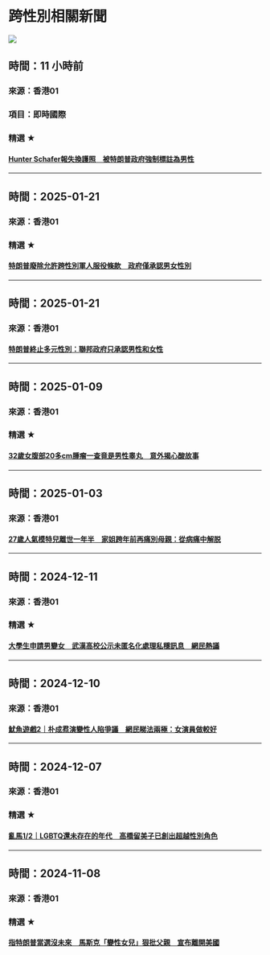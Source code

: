 # 跨性別相關新聞

![](https://cdn.hk01.com/di/media/images/dw/20201125/408227683839774720096251.png/ScxTeV2WCrObm45OUvrYMlnYDo46wQlqpPf-bKT3_mw)

## 時間：11 小時前
### 來源：香港01
### 項目：即時國際

### 精選 ★ 
#### [Hunter Schafer報失換護照　被特朗普政府強制標註為男性](/%E5%8D%B3%E6%99%82%E5%9C%8B%E9%9A%9B/60214127/hunter-schafer%E5%A0%B1%E5%A4%B1%E6%8F%9B%E8%AD%B7%E7%85%A7-%E8%A2%AB%E7%89%B9%E6%9C%97%E6%99%AE%E6%94%BF%E5%BA%9C%E5%BC%B7%E5%88%B6%E6%A8%99%E8%A8%BB%E7%82%BA%E7%94%B7%E6%80%A7)

---

## 時間：2025-01-21
### 來源：香港01
### 精選 ★ 
#### [特朗普廢除允許跨性別軍人服役條款　政府僅承認男女性別](/%E5%8D%B3%E6%99%82%E5%9C%8B%E9%9A%9B/1096088/%E7%89%B9%E6%9C%97%E6%99%AE%E5%BB%A2%E9%99%A4%E5%85%81%E8%A8%B1%E8%B7%A8%E6%80%A7%E5%88%A5%E8%BB%8D%E4%BA%BA%E6%9C%8D%E5%BD%B9%E6%A2%9D%E6%AC%BE-%E6%94%BF%E5%BA%9C%E5%83%85%E6%89%BF%E8%AA%8D%E7%94%B7%E5%A5%B3%E6%80%A7%E5%88%A5)

---

## 時間：2025-01-21
### 來源：香港01
#### [特朗普終止多元性別：聯邦政府只承認男性和女性](/%E5%8D%B3%E6%99%82%E5%9C%8B%E9%9A%9B/1095915/%E7%89%B9%E6%9C%97%E6%99%AE%E7%B5%82%E6%AD%A2%E5%A4%9A%E5%85%83%E6%80%A7%E5%88%A5-%E8%81%AF%E9%82%A6%E6%94%BF%E5%BA%9C%E5%8F%AA%E6%89%BF%E8%AA%8D%E7%94%B7%E6%80%A7%E5%92%8C%E5%A5%B3%E6%80%A7)

---

## 時間：2025-01-09
### 來源：香港01
### 精選 ★ 
#### [32歲女腹部20多cm腫瘤一查竟是男性睾丸　意外揭心酸故事](/%E5%A4%A7%E5%9C%8B%E5%B0%8F%E4%BA%8B/1090801/32%E6%AD%B2%E5%A5%B3%E8%85%B9%E9%83%A820%E5%A4%9Acm%E8%85%AB%E7%98%A4%E4%B8%80%E6%9F%A5%E7%AB%9F%E6%98%AF%E7%94%B7%E6%80%A7%E7%9D%BE%E4%B8%B8-%E6%84%8F%E5%A4%96%E6%8F%AD%E5%BF%83%E9%85%B8%E6%95%85%E4%BA%8B)

---

## 時間：2025-01-03
### 來源：香港01
#### [27歲人氣模特兒離世一年半　家姐跨年前再痛別母親：從病痛中解脱](/%E5%8D%B3%E6%99%82%E5%A8%9B%E6%A8%82/1090468/ryuchell%E6%AF%94%E5%98%89%E9%BE%8D%E4%BA%8C%E9%9B%A2%E4%B8%96%E4%B8%80%E5%B9%B4%E5%8D%8A-%E5%AE%B6%E5%A7%90%E5%86%8D%E7%97%9B%E5%88%A5%E6%AF%8D%E8%A6%AA-%E5%BE%9E%E7%97%85%E7%97%9B%E4%B8%AD%E8%A7%A3%E8%84%B1)

---

## 時間：2024-12-11
### 來源：香港01
### 精選 ★ 
#### [大學生申請男變女　武漢高校公示未匿名化處理私穩訊息　網民熱議](/%E5%A4%A7%E5%9C%8B%E5%B0%8F%E4%BA%8B/1083925/%E5%A4%A7%E5%AD%B8%E7%94%9F%E7%94%B3%E8%AB%8B%E7%94%B7%E8%AE%8A%E5%A5%B3-%E6%AD%A6%E6%BC%A2%E9%AB%98%E6%A0%A1%E5%85%AC%E7%A4%BA%E6%9C%AA%E5%8C%BF%E5%90%8D%E5%8C%96%E8%99%95%E7%90%86%E7%A7%81%E7%A9%A9%E8%A8%8A%E6%81%AF-%E7%B6%B2%E6%B0%91%E7%86%B1%E8%AD%B0)

---

## 時間：2024-12-10
### 來源：香港01
#### [魷魚遊戲2｜朴成焄演變性人陷爭議　網民睇法兩極：女演員做較好](/%E9%9B%BB%E5%BD%B1/1083192/%E9%AD%B7%E9%AD%9A%E9%81%8A%E6%88%B22-%E6%9C%B4%E6%88%90%E7%84%84%E6%BC%94%E8%AE%8A%E6%80%A7%E4%BA%BA%E9%99%B7%E7%88%AD%E8%AD%B0-%E7%B6%B2%E6%B0%91%E7%9D%87%E6%B3%95%E5%85%A9%E6%A5%B5-%E5%A5%B3%E6%BC%94%E5%93%A1%E5%81%9A%E8%BC%83%E5%A5%BD)

---

## 時間：2024-12-07
### 來源：香港01
### 精選 ★ 
#### [亂馬1/2｜LGBTQ還未存在的年代　高橋留美子已創出超越性別角色](/%E4%B8%96%E7%95%8C%E5%B0%88%E9%A1%8C/1082326/netflix%E4%BA%82%E9%A6%AC1-2-lgbtq%E9%82%84%E6%9C%AA%E5%AD%98%E5%9C%A8-%E9%AB%98%E6%A9%8B%E7%95%99%E7%BE%8E%E5%AD%90%E5%B7%B2%E5%89%B5%E5%87%BA%E8%B6%85%E8%B6%8A%E6%80%A7%E5%88%A5%E8%A7%92%E8%89%B2)

---

## 時間：2024-11-08
### 來源：香港01
### 精選 ★ 
#### [指特朗普當選沒未來　馬斯克「變性女兒」狠批父親　宣布離開美國](/%E5%8D%B3%E6%99%82%E5%9C%8B%E9%9A%9B/1074052/%E7%BE%8E%E5%9C%8B%E5%A4%A7%E9%81%B8-%E6%89%B9%E7%88%B6%E5%8A%A9%E7%89%B9%E6%9C%97%E6%99%AE%E7%95%B6%E9%81%B8-%E9%A6%AC%E6%96%AF%E5%85%8B%E8%AE%8A%E6%80%A7%E5%A5%B3%E5%85%92vivian%E5%AE%A3%E5%B8%83%E9%9B%A2%E9%96%8B%E7%BE%8E%E5%9C%8B)